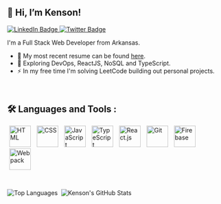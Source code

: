 ## 👋 Hi, I’m Kenson!

<div id="badges">
  <a href="https://www.linkedin.com/in/kensonjohnson/">
    <img src="https://img.shields.io/badge/LinkedIn-blue?style=for-the-badge&logo=linkedin&logoColor=white" alt="LinkedIn Badge"/>
  </a>
  <a href="https://twitter.com/KensonJohnson">
    <img src="https://img.shields.io/badge/Twitter-blue?style=for-the-badge&logo=twitter&logoColor=white" alt="Twitter Badge"/>
  </a>
</div>

I'm a Full Stack Web Developer from Arkansas.

- :telescope: My most recent resume can be found [here](https://kensonjohnson.github.io/resume/ "Resume Link").
- :seedling: Exploring DevOps, ReactJS, NoSQL and TypeScript.
- :zap: In my free time I'm solving LeetCode building out personal projects.

<br />



## :hammer_and_wrench: Languages and Tools :
<div align="left">
  <p>
    <img src="https://cdn.jsdelivr.net/gh/devicons/devicon/icons/html5/html5-original.svg" alt="HTML" width="50" height="50" hspace="5px"/>
    <img src="https://cdn.jsdelivr.net/gh/devicons/devicon/icons/css3/css3-original.svg" alt="CSS" width="50" height="50" hspace="5px"/>
    <img src="https://cdn.jsdelivr.net/gh/devicons/devicon/icons/javascript/javascript-original.svg" alt="JavaScript" width="50" height="50" hspace="5px"/>
    <img src="https://cdn.jsdelivr.net/gh/devicons/devicon/icons/typescript/typescript-original.svg" alt="TypeScript" width="50" height="50" hspace="5px"/>
    <img src="https://cdn.jsdelivr.net/gh/devicons/devicon/icons/react/react-original.svg" alt="React.js" width="50" height="50" hspace="5px"/>
    <img src="https://cdn.jsdelivr.net/gh/devicons/devicon/icons/git/git-original.svg" alt="Git" width="50" height="50" hspace="5px"/>
    <img src="https://cdn.jsdelivr.net/gh/devicons/devicon/icons/firebase/firebase-plain.svg" alt="Firebase" width="50" height="50" hspace="5px"/>
    <img src="https://cdn.jsdelivr.net/gh/devicons/devicon/icons/webpack/webpack-original.svg" alt="Webpack" width="50" height="50" hspace="5px"/>
  </p>
  <br />
</div>

<p>
  <img src="https://github-readme-stats-pearl-gamma.vercel.app/api/top-langs/?username=kensonjohnson&theme=transparent" alt="Top Languages" align="left" />
  <img src="https://github-readme-stats-pearl-gamma.vercel.app/api?username=kensonjohnson&show_icons=true&theme=transparent" alt="Kenson's GitHub Stats" hspace="5px" align="left" />
</p>
